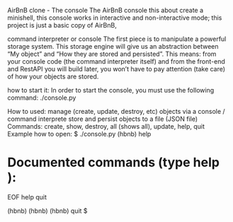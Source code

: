 
AirBnB clone - The console
The AirBnB console this about create a minishell, this console works in interactive and non-interactive mode; this project is just a basic copy of AirBnB,

command interpreter or console
The first piece is to manipulate a powerful storage system. This storage engine will give us an abstraction between “My object” and “How they are stored and persisted”. This means: from your console code (the command interpreter itself) and from the front-end and RestAPI you will build later, you won’t have to pay attention (take care) of how your objects are stored.

how to start it:
In order to start the console, you must use the following command: ./console.py

How to used:
manage (create, update, destroy, etc) objects via a console / command interprete
store and persist objects to a file (JSON file)
Commands: create, show, destroy, all (shows all), update, help, quit
Example how to open:
$ ./console.py
(hbnb) help

Documented commands (type help <topic>):
========================================
EOF  help  quit

(hbnb) 
(hbnb) 
(hbnb) quit
$
